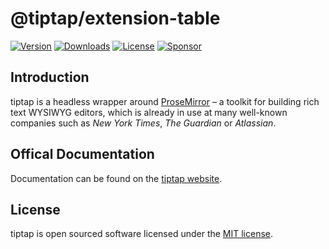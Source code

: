 # @tiptap/extension-table
[![Version](https://img.shields.io/npm/v/@tiptap/extension-table.svg?label=version)](https://www.npmjs.com/package/@tiptap/extension-table)
[![Downloads](https://img.shields.io/npm/dm/@tiptap/extension-table.svg)](https://npmcharts.com/compare/tiptap?minimal=true)
[![License](https://img.shields.io/npm/l/@tiptap/extension-table.svg)](https://www.npmjs.com/package/@tiptap/extension-table)
[![Sponsor](https://img.shields.io/static/v1?label=Sponsor&message=%E2%9D%A4&logo=GitHub)](https://github.com/sponsors/ueberdosis)

## Introduction
tiptap is a headless wrapper around [ProseMirror](https://ProseMirror.net) – a toolkit for building rich text WYSIWYG editors, which is already in use at many well-known companies such as *New York Times*, *The Guardian* or *Atlassian*.

## Offical Documentation
Documentation can be found on the [tiptap website](https://tiptap.dev).

## License
tiptap is open sourced software licensed under the [MIT license](https://github.com/ueberdosis/tiptap-next/blob/main/LICENSE.md).
